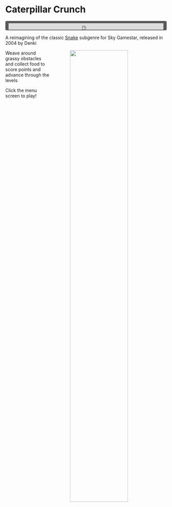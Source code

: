 # Caterpillar Crunch

<div style="background-color: #595959; padding-bottom: 2px; padding-top: 7px; padding-left: 10px; padding-right: 10px; margin-bottom: 5px; margin-top: 7px; border-radius: 4px">
<iframe width="100%" height="20" scrolling="no" frameborder="no" allow="autoplay" src="https://w.soundcloud.com/player/?url=https%3A//api.soundcloud.com/tracks/987539530&amp;color=000000&amp;inverse=true&amp;auto_play=true&amp;show_user=false"></iframe>
</div>

A reimagining of the classic [Snake](https://en.wikipedia.org/wiki/Snake_(video_game_genre)) subgenre for Sky Gamestar, released in 2004 by Denki

<a href="https://denki.co.uk/sky/cc/app.html"><img src="/assets/img/cc-menu.jpg" width="60%" style="float: right; padding-left: 64px"></a>

Weave around grassy obstacles and collect food to score points and advance through the levels

Click the menu screen to play!